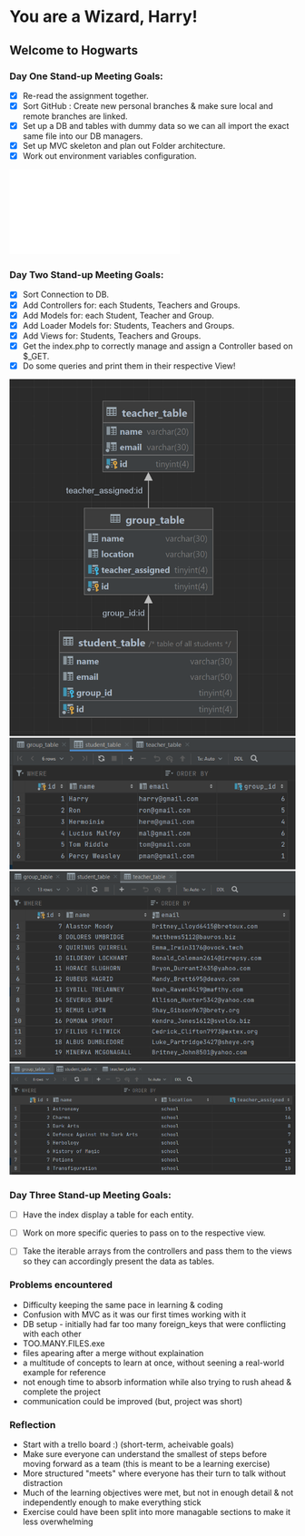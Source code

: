 # You are a Wizard, Harry!

## Welcome to Hogwarts

### Day One Stand-up Meeting Goals:

- [x] Re-read the assignment together.
- [x] Sort GitHub : Create new personal branches & make sure local and remote branches are linked.
- [x] Set up a DB and tables with dummy data so we can all import the exact same file into our DB managers.
- [x] Set up MVC skeleton and plan out Folder architecture.
- [x] Work out environment variables configuration.

![My Image](Images/PHP-CRUD-MVC.pdf)

### Day Two Stand-up Meeting Goals:

- [x] Sort Connection to DB.
- [x] Add Controllers for: each Students, Teachers and Groups.
- [x] Add Models for: each Student, Teacher and Group.
- [x] Add Loader Models for: Students, Teachers and Groups.
- [x] Add Views for: Students, Teachers and Groups.
- [x] Get the index.php to correctly manage and assign a Controller based on $\_GET.
- [x] Do some queries and print them in their respective View!

![My Image](Images/schema.PNG)
![My Image](Images/tab1.PNG)
![My Image](Images/tab2.PNG)
![My Image](Images/tab3.PNG)

### Day Three Stand-up Meeting Goals:

- [ ] Have the index display a table for each entity.
- [ ] Work on more specific queries to pass on to the respective view.
- [ ] Take the iterable arrays from the controllers and pass them to the views so they can accordingly present the data as tables.


### Problems encountered
- Difficulty keeping the same pace in learning & coding
- Confusion with MVC as it was our first times working with it
- DB setup - initially had far too many foreign_keys that were conflicting with each other
- TOO.MANY.FILES.exe
- files apearing after a merge without explaination
- a multitude of concepts to learn at once, without seening a real-world example for reference
- not enough time to absorb information while also trying to rush ahead & complete the project
- communication could be improved (but, project was short)


### Reflection
- Start with a trello board :) (short-term, acheivable goals)
- Make sure everyone can understand the smallest of steps before moving forward as a team (this is meant to be a learning exercise)
- More structured "meets" where everyone has their turn to talk without distraction
- Much of the learning objectives were met, but not in enough detail & not independently enough to make everything stick
- Exercise could have been split into more managable sections to make it less overwhelming
